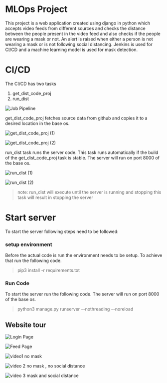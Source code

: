 ﻿# MLOps Project

This project is a web application created using django in python which accepts video feeds from different sources and checks the distance between the people present in the video feed and also checks if the people are wearing a mask or not. An alert is raised when either a person is not wearing a mask or is not following social distancing.
Jenkins is used for CI/CD and a machine learning model is used for mask detection.

# CI/CD

The CI/CD has two tasks 

 1. get_dist_code_proj
 2. run_dist
 
![Job Pipeline](https://github.com/prasadpriyesh1/MLOps_proj/blob/master/Screenshot%20%28114%29.png)
 
 get_dist_code_proj fetches source data from github and copies it to a desired location in the base os.
 
![get_dist_code_proj (1)](https://github.com/prasadpriyesh1/MLOps_proj/blob/master/Screenshot%20%28121%29.png)

![get_dist_code_proj (2)](https://github.com/prasadpriyesh1/MLOps_proj/blob/master/Screenshot%20%28122%29.png)

run_dist task runs the server code. This task runs automatically if the build of the get_dist_code_proj task is stable. The server will run on port 8000 of the base os.

![run_dist (1)](https://github.com/prasadpriyesh1/MLOps_proj/blob/master/Screenshot%20%28118%29.png)

![run_dist (2)](https://github.com/prasadpriyesh1/MLOps_proj/blob/master/Screenshot%20%28119%29.png)
> note: run_dist will execute until the server is running and stopping this task will result in stopping the server

# Start server

To start the server following steps need to be followed:

### setup environment
Before the actual code is run the environment needs to be setup.
To achieve that run the following code.

> pip3 install -r requirements.txt

 ### Run Code
 To start the server run the following code.
 The server will run on port 8000 of the base os.

> python3 manage.py runserver --nothreading --noreload

 

## Website tour

![Login Page](https://github.com/prasadpriyesh1/MLOps_proj/blob/master/Screenshot%20%28123%29.png)

![Feed Page](https://github.com/prasadpriyesh1/MLOps_proj/blob/master/Screenshot%20%28124%29.png)

![video1](https://github.com/prasadpriyesh1/MLOps_proj/blob/master/Screenshot%20%28125%29.png)
no mask

![video 2](https://github.com/prasadpriyesh1/MLOps_proj/blob/master/Screenshot%20%28127%29.png)
no mask , no social distance

![video 3](https://github.com/prasadpriyesh1/MLOps_proj/blob/master/Screenshot%20%28129%29.png)
mask and social distance
